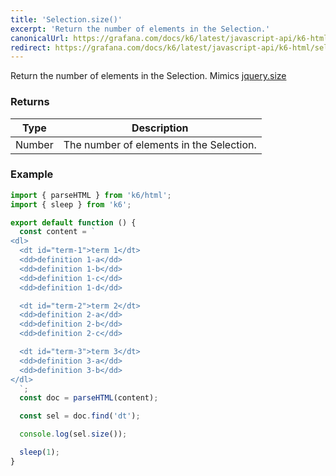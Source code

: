 ```yaml
---
title: 'Selection.size()'
excerpt: 'Return the number of elements in the Selection.'
canonicalUrl: https://grafana.com/docs/k6/latest/javascript-api/k6-html/selection/selection-size/
redirect: https://grafana.com/docs/k6/latest/javascript-api/k6-html/selection/selection-size/
---
```


Return the number of elements in the Selection.
Mimics [jquery.size](https://api.jquery.com/size/)

### Returns

| Type   | Description                              |
| ------ | ---------------------------------------- |
| Number | The number of elements in the Selection. |

### Example

<CodeGroup labels={[]}>

```javascript
import { parseHTML } from 'k6/html';
import { sleep } from 'k6';

export default function () {
  const content = `
<dl>
  <dt id="term-1">term 1</dt>
  <dd>definition 1-a</dd>
  <dd>definition 1-b</dd>
  <dd>definition 1-c</dd>
  <dd>definition 1-d</dd>

  <dt id="term-2">term 2</dt>
  <dd>definition 2-a</dd>
  <dd>definition 2-b</dd>
  <dd>definition 2-c</dd>

  <dt id="term-3">term 3</dt>
  <dd>definition 3-a</dd>
  <dd>definition 3-b</dd>
</dl>
  `;
  const doc = parseHTML(content);

  const sel = doc.find('dt');

  console.log(sel.size());

  sleep(1);
}
```

</CodeGroup>
